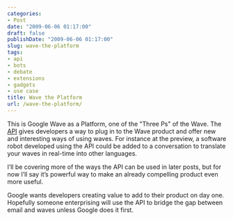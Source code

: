 ```yaml
---
categories:
- Post
date: "2009-06-06 01:17:00"
draft: false
publishDate: "2009-06-06 01:17:00"
slug: wave-the-platform
tags:
- api
- bots
- debate
- extensions
- gadgets
- use case
title: Wave the Platform
url: /wave-the-platform/
---
```

This is Google Wave as a Platform, one of the "Three Ps" of the Wave.
The [API](http://code.google.com/apis/wave/) gives developers a way to
plug in to the Wave product and offer new and interesting ways of using
waves. For instance at the preview, a software robot developed using the
API could be added to a conversation to translate your waves in
real-time into other languages.

I’ll be covering more of the ways the API can be used in later posts,
but for now I’ll say it’s powerful way to make an already compelling
product even more useful.

Google wants developers creating value to add to their product on day
one. Hopefully someone enterprising will use the API to bridge the gap
between email and waves unless Google does it first.
